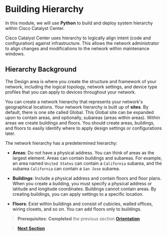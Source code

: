 # Building Hierarchy

In this module, we will use **Python** to build and deploy system hierarchy within Cisco Catalyst Center. 

Cisco Catalyst Center uses hierarchy to logically align intent (code and configuration) against infrastructure. This allows the network administrator to align changes and modifications to the network within maintenance windows.

## Hierarchy Background

The Design area is where you create the structure and framework of your network, including the logical topology, network settings, and device type profiles that you can apply to devices throughout your network.

You can create a network hierarchy that represents your network's geographical locations. Your network hierarchy is built up of **sites**. By default, there is one site called Global. This Global site can be expanded upon to contain areas, and optionally, subareas (areas within areas). Within areas we create buildings and floors. You should create areas, buildings, and floors to easily identify where to apply design settings or configurations later. 

The network hierarchy has a predetermined hierarchy:

- **Areas**: Do not have a physical address. You can think of areas as the largest element. Areas can contain buildings and subareas. For example, an area named `United States` can contain a `California` subarea, and the subarea `California` can contain a `San Jose` subarea.

- **Buildings**: Include a physical address and contain floors and floor plans. When you create a building, you must specify a physical address or latitude and longitude coordinates. Buildings cannot contain areas. By creating buildings, you can apply settings to a specific location.

- **Floors**: Exist within buildings and consist of cubicles, walled offices, wiring closets, and so on. You can add floors only to buildings.

> **Prerequisites**: **Completed** the previous section [**Orientation**](../python-0-orientation/01-intro.md)

> [**Next Section**](./02-examine.md)
